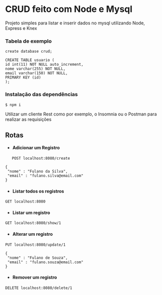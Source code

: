 # CRUD feito com Node e Mysql

Projeto simples para listar e inserir dados no mysql utilizando Node, Express e Knex

### Tabela de exemplo

```
create database crud;

CREATE TABLE usuario (
id int(11) NOT NULL auto_increment,
nome varchar(255) NOT NULL,
email varchar(150) NOT NULL,
PRIMARY KEY (id)
);
```

### Instalação das dependências

```sh
$ npm i

```

Utilizar um cliente Rest como por exemplo, o Insomnia ou o Postman para realizar as requisições

## Rotas
- #### Adicionar um Registro
```
   POST localhost:8080/create 
```
```
{
 "nome" : "Fulano da Silva",
 "email" : "fulano.silva@email.com"	
}
```

- ####  Listar todos os registros
```
GET localhost:8080
```

- ####  Listar um registro
```
GET localhost:8080/show/1
```
- #### Alterar um registro
```
PUT localhost:8080/update/1
```
```
{ 
 "nome" : "Fulano de Souza",
 "email" : "fulano.souza@email.com"	
}
```
- #### Remover um registro
```
DELETE localhost:8080/delete/1
```
